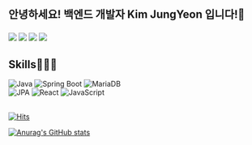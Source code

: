 <h2 align="">안녕하세요! 백엔드 개발자 Kim JungYeon 입니다!👋 </h2>
<h3 align="">
<a href="mailto:wjddus5533@naver.com"><img src="https://img.shields.io/badge/Gmail-D14836?style=for-the-badge&logo=gmail&logoColor=white"/></a>
<a href="https://velog.io/@jungyeon53/posts"><img src="https://img.shields.io/badge/Blogger-FF5722?style=for-the-badge&logo=blogger&logoColor=white"/></a>
<a href="https://github.com/jungyeon53"><img src="https://img.shields.io/badge/GitHub-100000?style=for-the-badge&logo=github&logoColor=white"/></a>
<a href="#"><img src="https://img.shields.io/badge/Discord-7289DA?style=for-the-badge&logo=discord&logoColor=white"/></a>
  
  </h3>

<h2 align="">Skills👩🏻‍💻
<br/>
</h2>
<div align="">
  <img alt="Java" src="https://img.shields.io/badge/Java-007396?style=flat-square&logo=Java&logoColor=white"/>
  <img alt="Spring Boot" src="https://img.shields.io/badge/Spring_Boot-6DB33F?&style=for-the-badge&logo=Spring&logoColor=white"/>
  <img alt="MariaDB" src="https://img.shields.io/badge/MariaDB-003545?&style=for-the-badge&logo=MariaDB&logoColor=white"/>
  <br />
  <img alt="JPA" src="https://img.shields.io/badge/JPA-6600CC?&style=for-the-badge&logo=Java&logoColor=white"/>
  <img alt="React" src="https://img.shields.io/badge/React-61DAFB?&style=for-the-badge&logo=React&logoColor=white"/>
  <img alt="JavaScript" src="https://img.shields.io/badge/JavaScript-F7DF1E?&style=for-the-badge&logo=JavaScript&logoColor=white"/>
  <br/>

</div>

<br />
<div align="">

[![Hits](https://hits.seeyoufarm.com/api/count/incr/badge.svg?url=https%3A%2F%2Fgithub.com%2Fgjbae1212%2Fhit-counter&count_bg=%23FF2FBC&title_bg=%23555555&icon=apachespark.svg&icon_color=%23E7E7E7&title=hits&edge_flat=false)](https://hits.seeyoufarm.com)  

</div>
<div align="">
  
[![Anurag's GitHub stats](https://github-readme-stats.vercel.app/api?username=jungyeon53)](https://github.com/anuraghazra/github-readme-stats)
</div>




